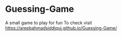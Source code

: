# Guessing-Game
A small game to play for fun 
To check visit https://areebahmadsiddiqui.github.io/Guessing-Game/

